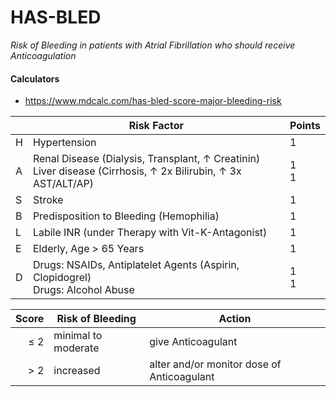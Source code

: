 # HAS-BLED

_Risk of Bleeding in patients with Atrial Fibrillation who should receive Anticoagulation_

#### Calculators

- https://www.mdcalc.com/has-bled-score-major-bleeding-risk

|| Risk Factor | Points |
| --- | --- | --- |
| H | Hypertension | 1 |
| A | Renal Disease (Dialysis, Transplant, ↑ Creatinin)<br>Liver disease (Cirrhosis, ↑ 2x Bilirubin, ↑ 3x AST/ALT/AP)| 1<br>1 |
| S | Stroke | 1 |
| B | Predisposition to Bleeding (Hemophilia) | 1 |
| L | Labile INR (under Therapy with Vit-K-Antagonist) | 1 |
| E | Elderly, Age > 65 Years | 1 |
| D | Drugs: NSAIDs, Antiplatelet Agents (Aspirin, Clopidogrel)<br>Drugs: Alcohol Abuse | 1<br>1 |

| Score | Risk of Bleeding | Action |
| ---: | --- | --- |
| ≤ 2 | minimal to moderate | give Anticoagulant |
| > 2 | increased | alter and/or monitor dose of Anticoagulant |